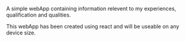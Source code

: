 A simple webApp containing information relevent to my experiences, qualification and qualities.

This webApp has been created using react and will be useable on any device size.
